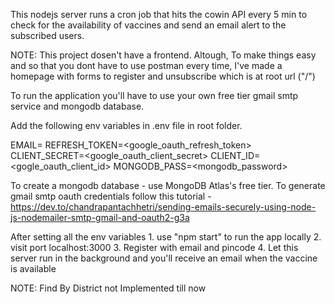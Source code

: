 This nodejs server runs a cron job that hits the cowin API every 5 min to check for the availability of vaccines and send an email alert to the subscribed users.

NOTE: This project dosen't have a frontend. Altough, To make things easy and so that you dont have to use postman every time, I've made a homepage with forms to register and unsubscribe which is at root url ("/")

To run the application you'll have to use your own free tier gmail smtp service and mongodb database.

Add the following env variables in .env file in root folder.

EMAIL=<email> REFRESH_TOKEN=<google_oauth_refresh_token> CLIENT_SECRET=<google_oauth_client_secret> CLIENT_ID=<gogle_oauth_client_id> MONGODB_PASS=<mongodb_password>

To create a mongodb database - use MongoDB Atlas's free tier. To generate gmail smtp oauth credentials follow this tutorial - https://dev.to/chandrapantachhetri/sending-emails-securely-using-node-js-nodemailer-smtp-gmail-and-oauth2-g3a

After setting all the env variables 1. use "npm start" to run the app locally 2. visit port localhost:3000 3. Register with email and pincode 4. Let this server run in the background and you'll receive an email when the vaccine is available

NOTE: Find By District not Implemented till now
